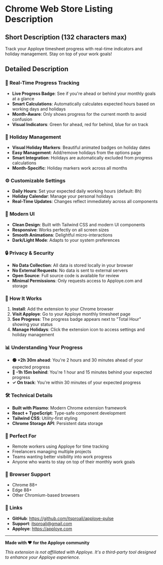 # Chrome Web Store Listing Description

## Short Description (132 characters max)
Track your Apploye timesheet progress with real-time indicators and holiday management. Stay on top of your work goals!

## Detailed Description

### 🎯 **Real-Time Progress Tracking**
- **Live Progress Badge**: See if you're ahead or behind your monthly goals at a glance
- **Smart Calculations**: Automatically calculates expected hours based on working days and holidays
- **Month-Aware**: Only shows progress for the current month to avoid confusion
- **Visual Indicators**: Green for ahead, red for behind, blue for on track

### 🎉 **Holiday Management**
- **Visual Holiday Markers**: Beautiful animated badges on holiday dates
- **Easy Management**: Add/remove holidays from the options page
- **Smart Integration**: Holidays are automatically excluded from progress calculations
- **Month-Specific**: Holiday markers work across all months

### ⚙️ **Customizable Settings**
- **Daily Hours**: Set your expected daily working hours (default: 8h)
- **Holiday Calendar**: Manage your personal holidays
- **Real-Time Updates**: Changes reflect immediately across all components

### 🎨 **Modern UI**
- **Clean Design**: Built with Tailwind CSS and modern UI components
- **Responsive**: Works perfectly on all screen sizes
- **Smooth Animations**: Delightful micro-interactions
- **Dark/Light Mode**: Adapts to your system preferences

### 🔒 **Privacy & Security**
- **No Data Collection**: All data is stored locally in your browser
- **No External Requests**: No data is sent to external servers
- **Open Source**: Full source code is available for review
- **Minimal Permissions**: Only requests access to Apploye.com and storage

### 🚀 **How It Works**
1. **Install**: Add the extension to your Chrome browser
2. **Visit Apploye**: Go to your Apploye monthly timesheet page
3. **See Progress**: The progress badge appears next to "Total Hour" showing your status
4. **Manage Holidays**: Click the extension icon to access settings and holiday management

### 📊 **Understanding Your Progress**
- **🟢 +2h 30m ahead**: You're 2 hours and 30 minutes ahead of your expected progress
- **🔴 -1h 15m behind**: You're 1 hour and 15 minutes behind your expected progress
- **✓ On track**: You're within 30 minutes of your expected progress

### 🛠️ **Technical Details**
- **Built with Plasmo**: Modern Chrome extension framework
- **React + TypeScript**: Type-safe component development
- **Tailwind CSS**: Utility-first styling
- **Chrome Storage API**: Persistent data storage

### 🌟 **Perfect For**
- Remote workers using Apploye for time tracking
- Freelancers managing multiple projects
- Teams wanting better visibility into work progress
- Anyone who wants to stay on top of their monthly work goals

### 📱 **Browser Support**
- Chrome 88+
- Edge 88+
- Other Chromium-based browsers

### 🔗 **Links**
- **GitHub**: https://github.com/itsproali/apploye-pulse
- **Support**: itsproali@gmail.com
- **Apploye**: https://apploye.com

---

**Made with ❤️ for the Apploye community**

*This extension is not affiliated with Apploye. It's a third-party tool designed to enhance your Apploye experience.*
